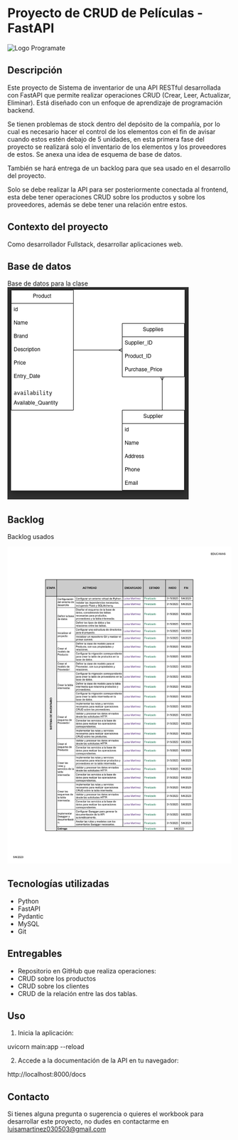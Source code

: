 # Proyecto de CRUD de Películas - FastAPI

<img src="img/programate-academy.png" alt="Logo Programate">

## Descripción

Este proyecto de Sistema de inventarior de una API RESTful desarrollada con FastAPI que permite realizar operaciones CRUD (Crear, Leer, Actualizar, Eliminar). Está diseñado con un enfoque de aprendizaje de programación backend.

Se tienen problemas de stock dentro del depósito de la compañía, por lo cual es necesario hacer el control de los elementos con el fin de avisar cuando estos estén debajo de 5 unidades, en esta primera fase del proyecto se realizará solo el inventario de los elementos y los proveedores de estos. Se anexa una idea de esquema de base de datos. 

También se hará entrega de un backlog para que sea usado en el desarrollo del proyecto.

Solo se debe realizar la API para ser posteriormente conectada al frontend, esta debe tener operaciones CRUD sobre los productos y sobre los proveedores, además se debe tener una relación entre estos.

## Contexto del proyecto

Como desarrollador Fullstack, desarrollar aplicaciones web.

## Base de datos

Base de datos para la clase
<img src="img/DB.png" alt="Base de datos">

## Backlog

Backlog usados

<img src="img/Backlog.jpg" alt="Backlog">

## Tecnologías utilizadas

- Python
- FastAPI
- Pydantic
- MySQL
- Git

## Entregables

- Repositorio en GitHub que realiza operaciones:
- CRUD sobre los productos
- CRUD sobre los clientes
- CRUD de la relación entre las dos tablas.

## Uso

1. Inicia la aplicación:

uvicorn main:app --reload

2. Accede a la documentación de la API en tu navegador:

http://localhost:8000/docs

## Contacto

Si tienes alguna pregunta o sugerencia o quieres el workbook para desarrollar este proyecto, no dudes en contactarme en [luisamartinez030503@gmail.com](luisamartinez030503@gmail.com)